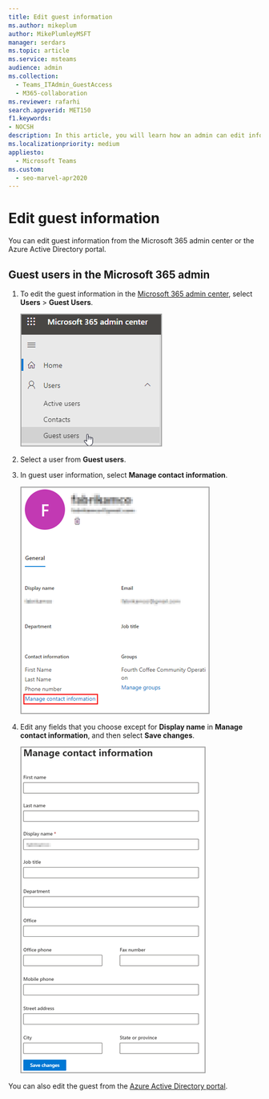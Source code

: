 ```yaml
---
title: Edit guest information
ms.author: mikeplum
author: MikePlumleyMSFT
manager: serdars
ms.topic: article
ms.service: msteams
audience: admin
ms.collection: 
  - Teams_ITAdmin_GuestAccess
  - M365-collaboration
ms.reviewer: rafarhi
search.appverid: MET150
f1.keywords:
- NOCSH
description: In this article, you will learn how an admin can edit information about guests in the Azure Active Directory portal.
ms.localizationpriority: medium
appliesto: 
  - Microsoft Teams
ms.custom: 
  - seo-marvel-apr2020
---
```


# Edit guest information

You can edit guest information from the Microsoft 365 admin center or the Azure Active Directory portal.

## Guest users in the Microsoft 365 admin

1. To edit the guest information in the [Microsoft 365 admin center](https://admin.microsoft.com), select **Users** > **Guest Users**.

   ![The guest user information being edited](media/access-guest-user.png)

2. Select a user from **Guest users**.

3. In guest user information, select **Manage contact information**.

   ![Manage contact information ](media/guest-user-data1.png)

4. Edit any fields that you choose except for **Display name** in **Manage contact information**, and then select **Save changes**.

   ![Edit the guest user contact information](media/manage-guest-contact.png)

You can also edit the guest from the [Azure Active Directory portal](https://aad.portal.azure.com/#blade/Microsoft_AAD_IAM/UsersManagementMenuBlade/MsGraphUsers).
